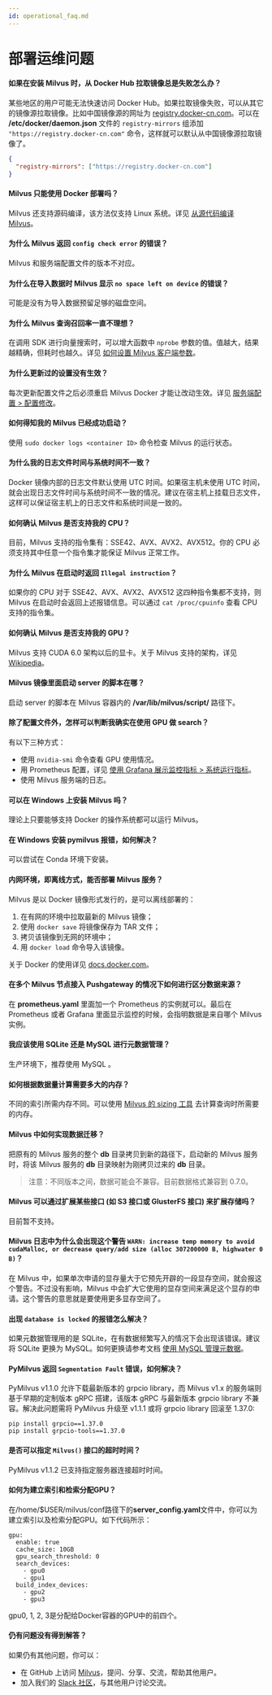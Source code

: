 ```yaml
---
id: operational_faq.md
---
```


# 部署运维问题

<!-- TOC -->

<!-- /TOC -->

#### 如果在安装 Milvus 时，从 Docker Hub 拉取镜像总是失败怎么办？

某些地区的用户可能无法快速访问 Docker Hub。如果拉取镜像失败，可以从其它的镜像源拉取镜像。比如中国镜像源的网址为 [registry.docker-cn.com](https://registry.docker-cn.com)。可以在 **/etc/docker/daemon.json** 文件的 `registry-mirrors` 组添加 `"https://registry.docker-cn.com"` 命令，这样就可以默认从中国镜像源拉取镜像了。

```json
{
  "registry-mirrors": ["https://registry.docker-cn.com"]
}
```

#### Milvus 只能使用 Docker 部署吗？

Milvus 还支持源码编译，该方法仅支持 Linux 系统。详见 [从源代码编译 Milvus](https://github.com/milvus-io/milvus/blob/master/INSTALL.md)。


#### 为什么 Milvus 返回 `config check error` 的错误？

Milvus 和服务端配置文件的版本不对应。


#### 为什么在导入数据时 Milvus 显示 `no space left on device` 的错误？

可能是没有为导入数据预留足够的磁盘空间。


#### 为什么 Milvus 查询召回率一直不理想？

在调用 SDK 进行向量搜索时，可以增大函数中 `nprobe` 参数的值。值越大，结果越精确，但耗时也越久。详见 [如何设置 Milvus 客户端参数](https://www.milvus.io/cn/blog/2020-2-16-api-setting.md)。

#### 为什么更新过的设置没有生效？

每次更新配置文件之后必须重启 Milvus Docker 才能让改动生效。详见 [服务端配置 > 配置修改](milvus_config.md#配置修改)。

#### 如何得知我的 Milvus 已经成功启动？

使用 `sudo docker logs <container ID>` 命令检查 Milvus 的运行状态。

#### 为什么我的日志文件时间与系统时间不一致？

Docker 镜像内部的日志文件默认使用 UTC 时间。如果宿主机未使用 UTC 时间，就会出现日志文件时间与系统时间不一致的情况。建议在宿主机上挂载日志文件，这样可以保证宿主机上的日志文件和系统时间是一致的。

#### 如何确认 Milvus 是否支持我的 CPU？

目前，Milvus 支持的指令集有：SSE42、AVX、AVX2、AVX512。你的 CPU 必须支持其中任意一个指令集才能保证 Milvus 正常工作。

#### 为什么 Milvus 在启动时返回 `Illegal instruction`？

如果你的 CPU 对于 SSE42、AVX、AVX2、AVX512 这四种指令集都不支持，则 Milvus 在启动时会返回上述报错信息。可以通过 `cat /proc/cpuinfo` 查看 CPU 支持的指令集。


#### 如何确认 Milvus 是否支持我的 GPU？

Milvus 支持 CUDA 6.0 架构以后的显卡。关于 Milvus 支持的架构，详见 [Wikipedia](https://en.wikipedia.org/wiki/CUDA)。

#### Milvus 镜像里面启动 server 的脚本在哪？

启动 server 的脚本在 Milvus 容器内的 **/var/lib/milvus/script/** 路径下。

#### 除了配置文件外，怎样可以判断我确实在使用 GPU 做 search？

有以下三种方式：

- 使用 `nvidia-smi` 命令查看 GPU 使用情况。
- 用 Prometheus 配置，详见 [使用 Grafana 展示监控指标 > 系统运行指标](setup_grafana.md#系统运行指标)。
- 使用 Milvus 服务端的日志。

#### 可以在 Windows 上安装 Milvus 吗？

理论上只要能够支持 Docker 的操作系统都可以运行 Milvus。

#### 在 Windows 安装 pymilvus 报错，如何解决？

可以尝试在 Conda 环境下安装。

#### 内网环境，即离线方式，能否部署 Milvus 服务？

Milvus 是以 Docker 镜像形式发行的，是可以离线部署的：

1. 在有网的环境中拉取最新的 Milvus 镜像；
2. 使用 `docker save` 将镜像保存为 TAR 文件；
3. 拷贝该镜像到无网的环境中；
4. 用 `docker load` 命令导入该镜像。

关于 Docker 的使用详见 [docs.docker.com](https://docs.docker.com)。

#### 在多个 Milvus 节点接入 Pushgateway 的情况下如何进行区分数据来源？

在 **prometheus.yaml** 里面加一个 Prometheus 的实例就可以。最后在 Prometheus 或者 Grafana 里面显示监控的时候，会指明数据是来自哪个 Milvus 实例。

#### 我应该使用 SQLite 还是 MySQL 进行元数据管理？

生产环境下，推荐使用 MySQL 。

#### 如何根据数据量计算需要多大的内存？

不同的索引所需内存不同。可以使用 [Milvus 的 sizing 工具](https://zilliz.com/sizing-tool) 去计算查询时所需要的内存。

#### Milvus 中如何实现数据迁移？

把原有的 Milvus 服务的整个 **db** 目录拷贝到新的路径下，启动新的 Milvus 服务时，将该 Milvus 服务的 **db** 目录映射为刚拷贝过来的 **db** 目录。
> 注意：不同版本之间，数据可能会不兼容。目前数据格式兼容到 0.7.0。

#### Milvus 可以通过扩展某些接口 (如 S3 接口或 GlusterFS 接口) 来扩展存储吗？

目前暂不支持。

#### Milvus 日志中为什么会出现这个警告 `WARN: increase temp memory to avoid cudaMalloc, or decrease query/add size (alloc 307200000 B, highwater 0 B)`？

在 Milvus 中，如果单次申请的显存量大于它预先开辟的一段显存空间，就会报这个警告。不过没有影响，Milvus 中会扩大它使用的显存空间来满足这个显存的申请。这个警告的意思就是要使用更多显存空间了。

#### 出现 `database is locked` 的报错怎么解决？

如果元数据管理用的是 SQLite，在有数据频繁写入的情况下会出现该错误。建议将 SQLite 更换为 MySQL。如何更换请参考文档 [使用 MySQL 管理元数据](data_manage.md)。


#### PyMilvus 返回 `Segmentation Fault` 错误，如何解决？

PyMilvus v1.1.0 允许下载最新版本的 grpcio library，而 Milvus v1.x 的服务端则基于早期的定制版本 gRPC 搭建，该版本 gRPC 与最新版本 grpcio library 不兼容。解决此问题需将 PyMilvus 升级至 v1.1.1 或将 grpcio library 回滚至 1.37.0:

```
pip install grpcio==1.37.0
pip install grpcio-tools==1.37.0
```



#### 是否可以指定 `Milvus()` 接口的超时时间？


PyMilvus v1.1.2 已支持指定服务器连接超时时间。

#### 如何为建立索引和检索分配GPU？

在/home/$USER/milvus/conf路径下的**server_config.yaml**文件中，你可以为建立索引以及检索分配GPU。如下代码所示：

```
gpu:
  enable: true
  cache_size: 10GB
  gpu_search_threshold: 0
  search_devices:
    - gpu0
    - gpu1
  build_index_devices:
    - gpu2
    - gpu3
```
<div class="alert note">
gpu0, 1, 2, 3是分配给Docker容器的GPU中的前四个。
</div>


#### 仍有问题没有得到解答？

如果仍有其他问题，你可以：

- 在 GitHub 上访问 [Milvus](https://github.com/milvus-io/milvus/issues)，提问、分享、交流，帮助其他用户。
- 加入我们的 [Slack 社区](https://join.slack.com/t/milvusio/shared_invite/enQtNzY1OTQ0NDI3NjMzLWNmYmM1NmNjOTQ5MGI5NDhhYmRhMGU5M2NhNzhhMDMzY2MzNDdlYjM5ODQ5MmE3ODFlYzU3YjJkNmVlNDQ2ZTk)，与其他用户讨论交流。
